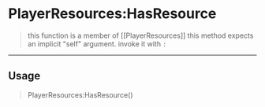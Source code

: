 # PlayerResources:HasResource
> this function is a member of [[PlayerResources]]
> this method expects an implicit "self" argument. invoke it with `:`
-----
## Usage
> PlayerResources:HasResource()
